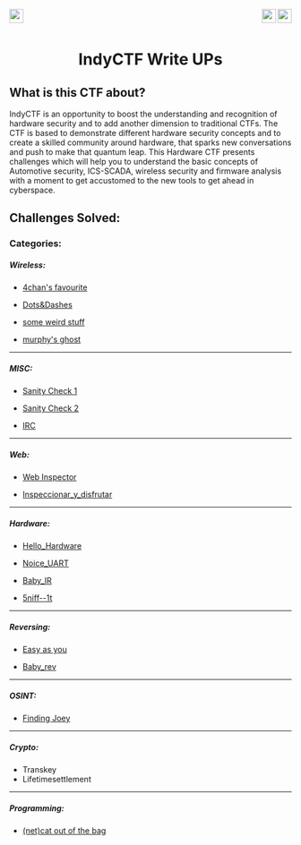 <div >
<a href="https://indy.ctf.eng.run/"><img src="https://img.shields.io/badge/IndyCTF-Click%20to%20Play-green[700]" align="left" height="25"></a>

<a href="https://bi0s.in/hardware.html"><img src="https://img.shields.io/badge/teamBi0s-Hardware-black" height="25" align="right"></a>

<img src="https://img.shields.io/badge/Flags%20Found%3A-19-violet" height="25" align="right">


</div>

<br></br>

<div align="center">
    <h1>IndyCTF Write UPs</h1>
</div>

## What is this CTF about?
IndyCTF is an opportunity to boost the understanding and recognition of hardware security and to add another dimension to traditional CTFs. The CTF is based to demonstrate different hardware security concepts and to create a skilled community around hardware, that sparks new conversations and push to make that quantum leap. This Hardware CTF presents challenges which will help you to understand the basic concepts of Automotive security, ICS-SCADA, wireless security and firmware analysis with a moment to get accustomed to the new tools to get ahead in cyberspace.



## Challenges Solved: 

### Categories: 

##### Wireless: 
- [4chan's favourite](https://github.com/hitaarthh/IndyCTF_writeUps/blob/main/4chan's%20favourite.md)

- [Dots&Dashes](https://github.com/hitaarthh/IndyCTF_writeUps/blob/main/Dots%26Dashes.md)

- [some weird stuff](https://github.com/hitaarthh/IndyCTF_writeUps/blob/main/some%20wierd%20stuff.md)

- [murphy's ghost](https://github.com/hitaarthh/IndyCTF_writeUps/blob/main/murphy's%20ghost.md)

-----
##### MISC:
- [Sanity Check 1](https://github.com/hitaarthh/IndyCTF_writeUps/blob/main/Sanity%20Check%201.md)
- [Sanity Check 2](https://github.com/hitaarthh/IndyCTF_writeUps/blob/main/Sanity%20Check%202.md)

- [IRC](https://github.com/hitaarthh/IndyCTF_writeUps/blob/main/IRC.md)

---

##### Web:

- [Web Inspector](https://github.com/hitaarthh/IndyCTF_writeUps/blob/main/Web%20Inspector.md)

- [Inspeccionar_y_disfrutar](https://github.com/hitaarthh/IndyCTF_writeUps/blob/main/Inspeccionar_y_disfrutar.md)

---

##### Hardware:

- [Hello_Hardware](https://github.com/hitaarthh/IndyCTF_writeUps/blob/main/Hello%20Hardware.md)

- [Noice_UART](https://github.com/hitaarthh/IndyCTF_writeUps/blob/main/Noice_UART.md)

- [Baby_IR](https://github.com/hitaarthh/IndyCTF_writeUps/blob/main/Baby_IR.md)

- [5niff--1t](https://github.com/hitaarthh/IndyCTF_writeUps/blob/main/5niff--1t.md)

---

##### Reversing:

- [Easy as you](https://github.com/hitaarthh/IndyCTF_writeUps/blob/main/Easy%20as%20you.md)

- [Baby_rev](https://github.com/hitaarthh/IndyCTF_writeUps/blob/main/Baby_rev.md)

---

##### OSINT: 
- [Finding Joey](https://github.com/hitaarthh/IndyCTF_writeUps/blob/main/Finding%20Joey.md)

---

##### Crypto:
- Transkey
- Lifetimesettlement

---

##### Programming:
- [(net)cat out of the bag](https://github.com/hitaarthh/IndyCTF_writeUps/blob/main/(net)cat%20out%20of%20the%20bag.md)

